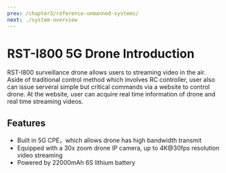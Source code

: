 ```yaml
---
prev: /chapter3/reference-unmanned-systems/
next: ./system-overview
---
```


# RST-I800 5G Drone Introduction
RST-I800 surveillance drone allows users to streaming video in the air. Aside of traditional
control method which involves RC controller, user also can issue serveral simple but critical 
commands via a website to control drone. At the website, user can acquire real time information
of drone and real time streaming videos.

## Features 
- Built in 5G CPE，which allows drone has high bandwidth transmit
- Equipped with a 30x zoom drone IP camera, up to 4K@30fps resolution video streaming
- Powered by 22000mAh 6S lithium battery
